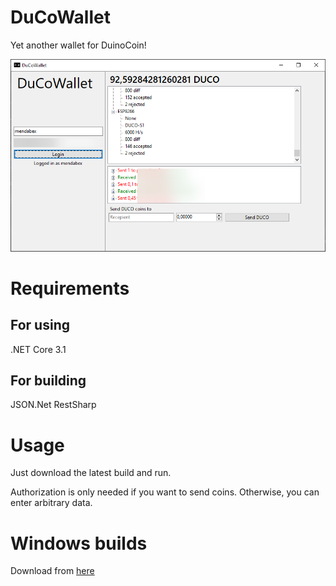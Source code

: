 # DuCoWallet
Yet another wallet for DuinoCoin!

![main window](img/main.png)

# Requirements
## For using
.NET Core 3.1

## For building
JSON.Net
RestSharp

# Usage
Just download the latest build and run. 

Authorization is only needed if you want to send coins. Otherwise, you can enter arbitrary data.

# Windows builds
Download from [here](https://github.com/viktor02/DuCoWallet/releases/)
